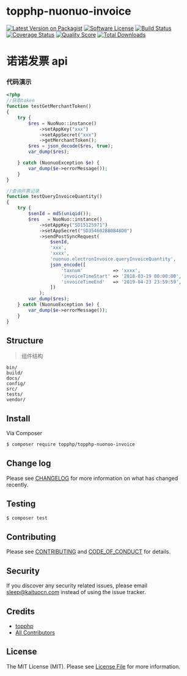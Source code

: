 # topphp-nuonuo-invoice

[![Latest Version on Packagist][ico-version]][link-packagist]
[![Software License][ico-license]](LICENSE.md)
[![Build Status][ico-travis]][link-travis]
[![Coverage Status][ico-scrutinizer]][link-scrutinizer]
[![Quality Score][ico-code-quality]][link-code-quality]
[![Total Downloads][ico-downloads]][link-downloads]

# 诺诺发票 api

### 代码演示
```php
<?php
//获取token
function testGetMerchantToken()
{
    try {
        $res = NuoNuo::instance()
            ->setAppKey("xxx")
            ->setAppSecret("xxx")
            ->getMerchantToken();
        $res = json_decode($res, true);
        var_dump($res);

    } catch (NuonuoException $e) {
        var_dump($e->errorMessage());
    }
}

//查询开票记录
function testQueryInvoiceQuantity()
{
    try {
        $senId = md5(uniqid());
        $res   = NuoNuo::instance()
            ->setAppKey("SD15125971")
            ->setAppSecret("SD354602BB0B48D0")
            ->sendPostSyncRequest(
                $senId,
                'xxx',
                'xxxx',
                'nuonuo.electronInvoice.queryInvoiceQuantity',
                json_encode([
                    'taxnum'           => 'xxxx',
                    'invoiceTimeStart' => '2018-03-19 00:00:00',
                    'invoiceTimeEnd'   => '2019-04-23 23:59:59',
                ])
            );
        var_dump($res);
    } catch (NuonuoException $e) {
        var_dump($e->errorMessage());
    }
}
```

## Structure
> 组件结构

```
bin/        
build/
docs/
config/
src/
tests/
vendor/
```


## Install

Via Composer

``` bash
$ composer require topphp/topphp-nuonuo-invoice
```

## Change log

Please see [CHANGELOG](CHANGELOG.md) for more information on what has changed recently.

## Testing

``` bash
$ composer test
```

## Contributing

Please see [CONTRIBUTING](CONTRIBUTING.md) and [CODE_OF_CONDUCT](CODE_OF_CONDUCT.md) for details.

## Security

If you discover any security related issues, please email sleep@kaituocn.com instead of using the issue tracker.

## Credits

- [topphp][link-author]
- [All Contributors][link-contributors]

## License

The MIT License (MIT). Please see [License File](LICENSE.md) for more information.

[ico-version]: https://img.shields.io/packagist/v/topphp/topphp-nuonuo-invoice.svg?style=flat-square
[ico-license]: https://img.shields.io/badge/license-MIT-brightgreen.svg?style=flat-square
[ico-travis]: https://img.shields.io/travis/topphp/topphp-nuonuo-invoice/master.svg?style=flat-square
[ico-scrutinizer]: https://img.shields.io/scrutinizer/coverage/g/topphp/topphp-nuonuo-invoice.svg?style=flat-square
[ico-code-quality]: https://img.shields.io/scrutinizer/g/topphp/topphp-nuonuo-invoice.svg?style=flat-square
[ico-downloads]: https://img.shields.io/packagist/dt/topphp/topphp-nuonuo-invoice.svg?style=flat-square

[link-packagist]: https://packagist.org/packages/topphp/topphp-nuonuo-invoice
[link-travis]: https://travis-ci.org/topphp/topphp-nuonuo-invoice
[link-scrutinizer]: https://scrutinizer-ci.com/g/topphp/topphp-nuonuo-invoice/code-structure
[link-code-quality]: https://scrutinizer-ci.com/g/topphp/topphp-nuonuo-invoice
[link-downloads]: https://packagist.org/packages/topphp/topphp-nuonuo-invoice
[link-author]: https://github.com/topphp
[link-contributors]: ../../contributors
